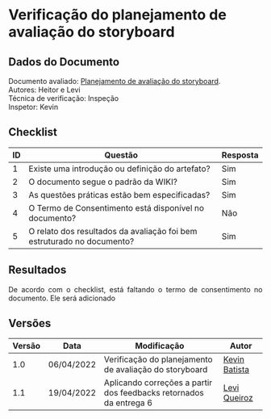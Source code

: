 # Verificação do planejamento de avaliação do storyboard

## Dados do Documento
Documento avaliado: [Planejamento de avaliação do storyboard](../Design_avaliacao_desenv/nivel1/storyboard.md). <br>
Autores: Heitor e Levi<br>
Técnica de verificação: Inspeção<br>
Inspetor: Kevin<br>

## Checklist
|ID|Questão|Resposta|
|--|--|--|
|1|Existe uma introdução ou definição do artefato?|Sim|
|2|O documento segue o padrão da WIKI?|Sim|
|3|As questões práticas estão bem especificadas?|Sim|
|4|O Termo de Consentimento está disponível no documento?	|Não|
|5|	O relato dos resultados da avaliação foi bem estruturado no documento?|Sim|

## Resultados
<div style="text-align: justify">
De acordo com o checklist, está faltando o termo de consentimento no documento. Ele será adicionado
</div>

## Versões
| Versão | Data | Modificação | Autor |
|--|--|--|--|
| 1.0 | 06/04/2022 | Verificação do planejamento de avaliação do storyboard|[Kevin Batista](https://github.com/k3vin-batista) |
|1.1|19/04/2022| Aplicando correções a partir dos feedbacks retornados da entrega 6 | [Levi Queiroz](https://github.com/LeviQ27)||
